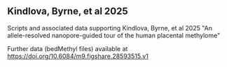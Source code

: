 ## Kindlova, Byrne, et al 2025
Scripts and associated data supporting Kindlova, Byrne, et al 2025 "An allele-resolved nanopore-guided tour of the human placental methylome"

Further data (bedMethyl files) available at https://doi.org/10.6084/m9.figshare.28593515.v1
